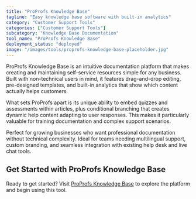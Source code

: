 ```yaml
---
title: "ProProfs Knowledge Base"
tagline: "Easy knowledge base software with built-in analytics"
category: "Customer Support Tools"
categories: ["Customer Support Tools"]
subcategory: "Knowledge Base Documentation"
tool_name: "ProProfs Knowledge Base"
deployment_status: "deployed"
image: "/images/tools/proprofs-knowledge-base-placeholder.jpg"
---
```

ProProfs Knowledge Base is an intuitive documentation platform that makes creating and maintaining self-service resources simple for any business. Built with non-technical users in mind, it features drag-and-drop editing, pre-designed templates, and built-in analytics that show which content actually helps customers.

What sets ProProfs apart is its unique ability to embed quizzes and assessments within articles, plus conditional branching that creates dynamic help content adapting to user responses. This makes it particularly valuable for training documentation and complex support scenarios.

Perfect for growing businesses who want professional documentation without technical complexity. Ideal for teams needing multilingual support, custom branding, and seamless integration with existing help desk and live chat tools.
## Get Started with ProProfs Knowledge Base

Ready to get started? Visit [ProProfs Knowledge Base](https://proprofsknowledgebase.com) to explore the platform and begin using this tool.
